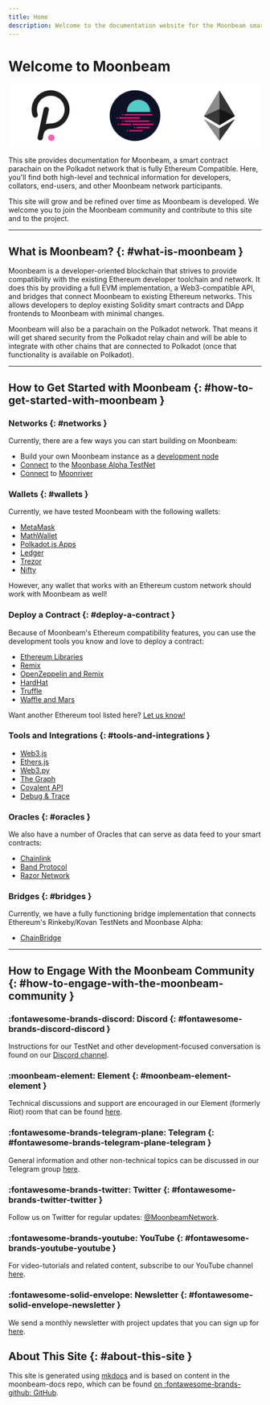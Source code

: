 ```yaml
---
title: Home
description: Welcome to the documentation website for the Moonbeam smart contract platform, a parachain on Polkadot that is fully Ethereum compatible.
---
```


# Welcome to Moonbeam

![Main Page Banner](/images/learn/platform/main-banner.png)

This site provides documentation for Moonbeam, a smart contract parachain on the Polkadot network that is fully Ethereum Compatible.  Here, you'll find both high-level and technical information for developers, collators, end-users, and other Moonbeam network participants.

This site will grow and be refined over time as Moonbeam is developed.  We welcome you to join the Moonbeam community and contribute to this site and to the project.

---

## What is Moonbeam? {: #what-is-moonbeam } 

Moonbeam is a developer-oriented blockchain that strives to provide compatibility with the existing Ethereum developer toolchain and network.  It does this by providing a full EVM implementation, a Web3-compatible API, and bridges that connect Moonbeam to existing Ethereum networks.  This allows developers to deploy existing Solidity smart contracts and DApp frontends to Moonbeam with minimal changes.

Moonbeam will also be a parachain on the Polkadot network. That means it will get shared security from the Polkadot relay chain and will be able to integrate with other chains that are connected to Polkadot (once that functionality is available on Polkadot).

---

## How to Get Started with Moonbeam {: #how-to-get-started-with-moonbeam } 

### Networks {: #networks } 

Currently, there are a few ways you can start building on Moonbeam: 

 - Build your own Moonbeam instance as a [development node](/builders/get-started/moonbeam-dev/)
 - [Connect](/builders/get-started/moonbase/) to the [Moonbase Alpha TestNet](/learn/platform/networks/moonbase/)
 - [Connect](/builders/get-started/moonriver/) to [Moonriver](/learn/platform/networks/moonriver/)

### Wallets {: #wallets } 

Currently, we have tested Moonbeam with the following wallets:

 - [MetaMask](/tokens/connect/metamask/)
 - [MathWallet](/tokens/connect/mathwallet/)
 - [Polkadot.js Apps](/tokens/connect/polkadotjs/)
 - [Ledger](/tokens/connect/ledger/)
 - [Trezor](/tokens/connect/trezor/)
 - [Nifty](/tokens/connect/nifty/)

However, any wallet that works with an Ethereum custom network should work with Moonbeam as well!

### Deploy a Contract {: #deploy-a-contract } 

Because of Moonbeam's Ethereum compatibility features, you can use the development tools you know and love to deploy a contract:

 - [Ethereum Libraries](/builders/interact/eth-libraries/)
 - [Remix](/builders/interact/remix/)
 - [OpenZeppelin and Remix](/builders/interact/oz-remix/)
 - [HardHat](/builders/interact/hardhat/)
 - [Truffle](/builders/interact/truffle/)
 - [Waffle and Mars](/builders/interact/waffle-mars/)

Want another Ethereum tool listed here? [Let us know!](https://discord.gg/PfpUATX)

### Tools and Integrations {: #tools-and-integrations } 

 - [Web3.js](/builders/tools/eth-libraries/web3js/)
 - [Ethers.js](/builders/tools/eth-libraries/etherjs/)
 - [Web3.py](/builders/tools/eth-libraries/web3py/)
 - [The Graph](/builders/integrations/indexers/thegraph/)
 - [Covalent API](/builders/integrations/indexers/covalent/)
 - [Debug & Trace](/builders/tools/debug-trace/)

### Oracles {: #oracles } 

 We also have a number of Oracles that can serve as data feed to your smart contracts:

 - [Chainlink](/builders/integrations/oracles/chainlink/)
 - [Band Protocol](/builders/integrations/oracles/band-protocol/)
 - [Razor Network](/builders/integrations/oracles/razor-network/)

### Bridges {: #bridges } 

Currently, we have a fully functioning bridge implementation that connects Ethereum's Rinkeby/Kovan TestNets and Moonbase Alpha:

 - [ChainBridge](/builders/integrations/bridges/eth/chainbridge/)

---

## How to Engage With the Moonbeam Community {: #how-to-engage-with-the-moonbeam-community } 

### :fontawesome-brands-discord:  Discord {: #fontawesome-brands-discord-discord } 
Instructions for our TestNet and other development-focused conversation is found on our [Discord channel](https://discord.gg/PfpUATX).

### :moonbeam-element:  Element {: #moonbeam-element-element } 
Technical discussions and support are encouraged in our Element (formerly Riot) room that can be found [here](https://app.element.io/#/room/#moonbeam:matrix.org).

### :fontawesome-brands-telegram-plane:  Telegram {: #fontawesome-brands-telegram-plane-telegram } 
General information and other non-technical topics can be discussed in our Telegram group [here](https://t.me/Moonbeam_Official).

### :fontawesome-brands-twitter:  Twitter {: #fontawesome-brands-twitter-twitter } 
Follow us on Twitter for regular updates: [@MoonbeamNetwork](https://twitter.com/MoonbeamNetwork).

### :fontawesome-brands-youtube:  YouTube {: #fontawesome-brands-youtube-youtube } 
For video-tutorials and related content, subscribe to our YouTube channel [here](https://www.youtube.com/c/MoonbeamNetwork).

### :fontawesome-solid-envelope:  Newsletter {: #fontawesome-solid-envelope-newsletter } 
We send a monthly newsletter with project updates that you can sign up for [here](https://moonbeam.network/newsletter/).

## About This Site {: #about-this-site } 
This site is generated using [mkdocs](https://www.mkdocs.org/) and is based on content in the moonbeam-docs repo, which can be found [on :fontawesome-brands-github: GitHub](https://github.com/PureStake/moonbeam-docs).
